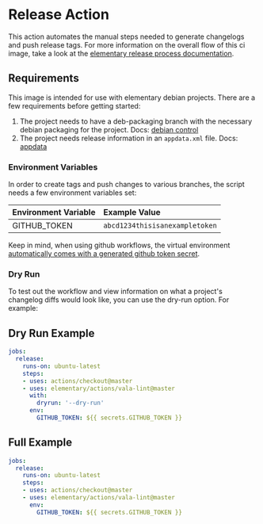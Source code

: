 # Release Action

This action automates the manual steps needed to generate changelogs and push release tags.
For more information on the overall flow of this ci image, take a look at the [elementary release process documentation](https://github.com/elementary/os/wiki/Release-Process).

## Requirements

This image is intended for use with elementary debian projects. There are a few requirements before getting started:

  1. The project needs to have a deb-packaging branch with the necessary debian packaging for the project. Docs: [debian control](https://elementary.io/docs/code/getting-started#debian-control)
  2. The project needs release information in an `appdata.xml` file. Docs: [appdata](https://elementary.io/docs/code/getting-started#appdata)

### Environment Variables

In order to create tags and push changes to various branches, the script needs a few environment variables set:

| Environment Variable | Example Value                  |
| :------------------- | :------------------------------|
| GITHUB_TOKEN         | `abcd1234thisisanexampletoken` |

Keep in mind, when using github workflows, the virtual environment [automatically comes with a generated github token secret](https://help.github.com/en/articles/virtual-environments-for-github-actions#github_token-secret).

### Dry Run

To test out the workflow and view information on what a project's changelog diffs would look like, you can use the dry-run option. For example:

## Dry Run Example

```yaml
jobs:
  release:
    runs-on: ubuntu-latest
    steps:
    - uses: actions/checkout@master
    - uses: elementary/actions/vala-lint@master
      with:
        dryrun: '--dry-run'
      env:
        GITHUB_TOKEN: ${{ secrets.GITHUB_TOKEN }}
```

## Full Example

```yaml
jobs:
  release:
    runs-on: ubuntu-latest
    steps:
    - uses: actions/checkout@master
    - uses: elementary/actions/vala-lint@master
      env:
        GITHUB_TOKEN: ${{ secrets.GITHUB_TOKEN }}
```

